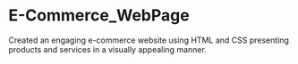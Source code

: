 # E-Commerce_WebPage
Created an engaging e-commerce website using HTML and CSS presenting products and services in a visually appealing manner.
